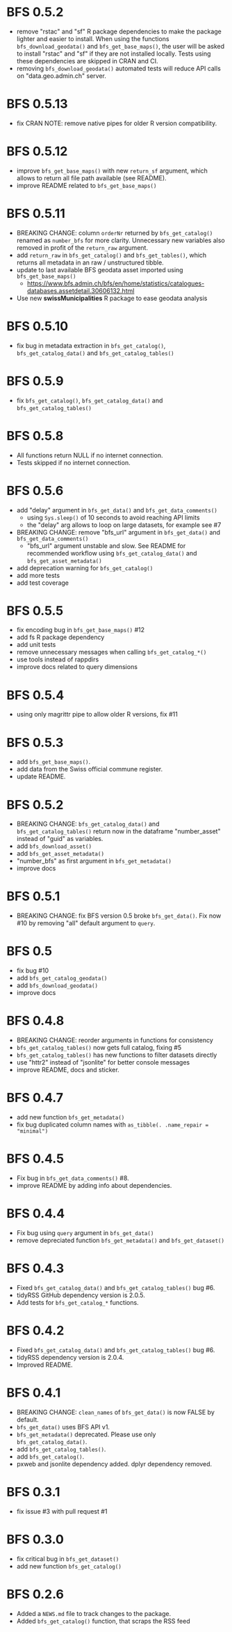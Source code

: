 # BFS 0.5.2
- remove "rstac" and "sf" R package dependencies to make the package lighter
  and easier to install. When using the functions `bfs_download_geodata()` and
  `bfs_get_base_maps()`, the user will be asked to install "rstac" and "sf" if
  they are not installed locally. Tests using these dependencies are skipped
  in CRAN and CI.
- removing `bfs_download_geodata()` automated tests will reduce API calls on
  "data.geo.admin.ch" server.

# BFS 0.5.13
- fix CRAN NOTE: remove native pipes for older R version compatibility.

# BFS 0.5.12
- improve `bfs_get_base_maps()` with new `return_sf` argument,
  which allows to return all file path available (see README).
- improve README related to `bfs_get_base_maps()`

# BFS 0.5.11
- BREAKING CHANGE: column `orderNr` returned by `bfs_get_catalog()` renamed 
  as `number_bfs` for more clarity. Unnecessary new variables also removed in
  profit of the `return_raw` argument.
- add `return_raw` in `bfs_get_catalog()` and `bfs_get_tables()`, which returns
  all metadata in an raw / unstructured tibble.
- update to last available BFS geodata asset imported using `bfs_get_base_maps()`
  - https://www.bfs.admin.ch/bfs/en/home/statistics/catalogues-databases.assetdetail.30606132.html
- Use new **swissMunicipalities** R package to ease geodata analysis 

# BFS 0.5.10
- fix bug in metadata extraction in `bfs_get_catalog()`, 
  `bfs_get_catalog_data()` and `bfs_get_catalog_tables()`

# BFS 0.5.9
- fix `bfs_get_catalog()`, `bfs_get_catalog_data()` and `bfs_get_catalog_tables()`

# BFS 0.5.8
- All functions return NULL if no internet connection.
- Tests skipped if no internet connection.

# BFS 0.5.6
- add "delay" argument in `bfs_get_data()` and `bfs_get_data_comments()`
  - using `Sys.sleep()` of 10 seconds to avoid reaching API limits
  - the "delay" arg allows to loop on large datasets, for example see #7
- BREAKING CHANGE: remove "bfs_url" argument in `bfs_get_data()` and
  `bfs_get_data_comments()`
  - "bfs_url" argument unstable and slow. See README for recommended workflow 
    using `bfs_get_catalog_data()` and `bfs_get_asset_metadata()`
- add deprecation warning for `bfs_get_catalog()`
- add more tests
- add test coverage

# BFS 0.5.5
- fix encoding bug in `bfs_get_base_maps()` #12
- add fs R package dependency
- add unit tests
- remove unnecessary messages when calling `bfs_get_catalog_*()`
- use tools instead of rappdirs
- improve docs related to query dimensions

# BFS 0.5.4
- using only magrittr pipe to allow older R versions, fix #11

# BFS 0.5.3
- add `bfs_get_base_maps()`.
- add data from the Swiss official commune register.
- update README.

# BFS 0.5.2
- BREAKING CHANGE: `bfs_get_catalog_data()` and `bfs_get_catalog_tables()` return now in the dataframe "number_asset" instead of "guid" as variables.
- add `bfs_download_asset()`
- add `bfs_get_asset_metadata()`
- "number_bfs" as first argument in `bfs_get_metadata()`
- improve docs

# BFS 0.5.1
- BREAKING CHANGE: fix BFS version 0.5 broke `bfs_get_data()`. Fix now #10 by removing "all" default argument to `query`.

# BFS 0.5
- fix bug #10
- add `bfs_get_catalog_geodata()`
- add `bfs_download_geodata()`
- improve docs

# BFS 0.4.8
- BREAKING CHANGE: reorder arguments in functions for consistency
- `bfs_get_catalog_tables()` now gets full catalog, fixing #5
- `bfs_get_catalog_tables()` has new functions to filter datasets directly
- use "httr2" instead of "jsonlite" for better console messages
- improve README, docs and sticker.

# BFS 0.4.7
- add new function `bfs_get_metadata()`
- fix bug duplicated column names with `as_tibble(. .name_repair = "minimal")` 

# BFS 0.4.5
- Fix bug in `bfs_get_data_comments()` #8.
- improve README by adding info about dependencies.

# BFS 0.4.4
- Fix bug using `query` argument in `bfs_get_data()`
- remove depreciated function `bfs_get_metadata()` and `bfs_get_dataset()`

# BFS 0.4.3
* Fixed `bfs_get_catalog_data()` and `bfs_get_catalog_tables()` bug #6.
* tidyRSS GitHub dependency version is 2.0.5.
* Add tests for `bfs_get_catalog_*` functions.

# BFS 0.4.2
* Fixed `bfs_get_catalog_data()` and `bfs_get_catalog_tables()` bug #6.
* tidyRSS dependency version is 2.0.4.
* Improved README.

# BFS 0.4.1

* BREAKING CHANGE: `clean_names` of `bfs_get_data()` is now FALSE by default.
* `bfs_get_data()` uses BFS API v1.
* `bfs_get_metadata()` deprecated. Please use only `bfs_get_catalog_data()`.
* add `bfs_get_catalog_tables()`.
* add `bfs_get_catalog()`.
* pxweb and jsonlite dependency added. dplyr dependency removed.

# BFS 0.3.1

* fix issue #3 with pull request #1

# BFS 0.3.0

* fix critical bug in `bfs_get_dataset()`
* add new function `bfs_get_catalog()`

# BFS 0.2.6

* Added a `NEWS.md` file to track changes to the package.
* Added `bfs_get_catalog()` function, that scraps the RSS feed
